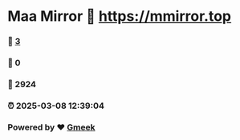 # Maa Mirror :link: https://mmirror.top 
### :page_facing_up: [3](https://mmirror.top/tag.html) 
### :speech_balloon: 0 
### :hibiscus: 2924 
### :alarm_clock: 2025-03-08 12:39:04 
### Powered by :heart: [Gmeek](https://github.com/Meekdai/Gmeek)
